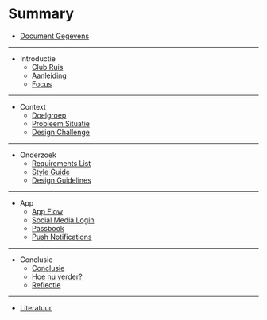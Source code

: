 # Summary

* [Document Gegevens](README.md)

---

* Introductie
  * [Club Ruis](introduction/club-ruis.md)
  * [Aanleiding](introduction/motivation.md)
  * [Focus](introduction/focus.md)

---

* Context
  * [Doelgroep](context/focus-group.md)
  * [Probleem Situatie](context/problem.md)
  * [Design Challenge](context/design-challenge.md)

---

* Onderzoek
  * [Requirements List](research/requirements-list.md)
  * [Style Guide](design/style-guide.md)
  * [Design Guidelines](design/guidelines.md)

---

* App
  * [App Flow](prototype/flow.md)
  * [Social Media Login](prototype/social-media-login.md)
  * [Passbook](prototype/passbook.md)
  * [Push Notifications](prototype/push-notifications.md)

---

* Conclusie
  * [Conclusie](closing/conclusion.md)
  * [Hoe nu verder?](closing/vision.md)
  * [Reflectie](closing/reflection.md)

---

* [Literatuur](misc/literature.md)
